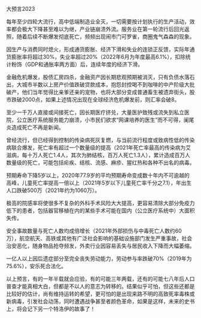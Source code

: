大预言2023

每年至少四轮大流行，高中低端制造业全灭，一切需要按计划执行的生产活动，效率都会极大下降甚至难以为继，产业链崩溃外流。服务业在第一轮流行后回光返照，随着后续不断爆发彻底死亡，频频出现闹市门可罗雀，商圈鬼气森森的现象。

因生产与消费同时熄火，形成通货膨胀、经济下滑和失业的连锁正反馈，实际年通货膨胀率将超过30%，失业率超过20%（2022年6月为年度最高6.1%），扣除统计粉饰（GDP和通胀率两方面）后，连续年度的经济下滑。

金融危机爆发，股债汇房四杀，金融资产因长期悲观预期被消灭，只有负债水落石出，大城市半数以上房产价值跌破贷款成本，抱怨封控喝不到咖啡的中产阶级大批破产，他们当年觉得比亲爹还亲的宠物，也将大部分变成普通畜生被遗弃街头，股市跌破2000点，如果上述情况出现在全球经济危机爆发前，则汇率会破8。

至少一千万人直接或间接死亡，因长期医疗挤兑，大量医护致残或流失到私立医院，公立医疗系统服务能力崩溃，小市民们欲求“网课培养的医生”而不可得，阑尾炎造成死亡不再是新闻。

曾经流行，但已经得到控制的传染病死灰复燃，与当前流行程度或致病性低的传染病联合爆发，死亡率有超过一个数量级的提高（2021年死亡率最高的传染病为艾滋病，每十万人死亡1.4人，其次为肺结核，百万人死亡1.3人），累计造成百万人数量级的死亡，可能包括疟疾、结核、流感、麻疹、猩红热和各种不出名的病毒。

预期寿命下降5岁以上，2020年77.9岁的平均预期寿命变成数十年内不可逾越的高峰，儿童死亡率提高一倍以上（2021年5岁以下儿童死亡率千分之7.1），年出生人口跌破500万（2021年约为1060万）。

极高的院感率将使很多不复杂的外科手术风险大大提高，更容易清除大部分免疫力低下的患者，包括器官移植在内的某些手术可能在国内（公立医疗系统中）大面积失传。

安全事故数量与死亡人数均成倍增长（2021年外部损伤与中毒死亡人数约60万），航空航天、高铁或其他有广泛社会影响的基础设施部门发生严重事故，社会治安恶化，随身物品抢夺频发，外卖行业因容易丢失与居民收入下降而大幅萎缩。

一亿人以上因后遗症部分至完全丧失劳动能力，劳动参与率跌破70%（2019年为75.6%），安乐死合法化。

以上预言，有的一年半载就会应验，有的可能三年两载，还有的可能七八年后人口普查才能真相大白，但都是不以人的意志为转移的。结果似乎可怕，但这些还都是比较好的估计，尚有维持运转的希望，更可怕的是出现来路不明的高致死率毒株或新病毒，引发社会动荡，同时遭遇战争甚至者颜色革命，如果是这样，未来的史书上，将会记下另一个特洛伊的故事了！
